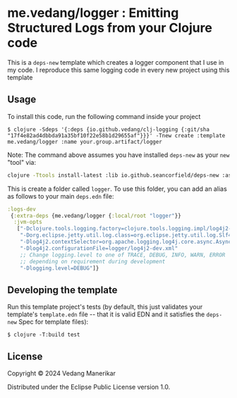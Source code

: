 # me.vedang/logger : Emitting Structured Logs from your Clojure code

This is a `deps-new` template which creates a logger component that I use in my code. I reproduce this same logging code in every new project using this template

## Usage

To install this code, run the following command inside your project

    $ clojure -Sdeps '{:deps {io.github.vedang/clj-logging {:git/sha "17f4e82ad4dbbda91a35bf10f22e58b1d29655af"}}}' -Tnew create :template me.vedang/logger :name your.group.artifact/logger

Note: The command above assumes you have installed `deps-new` as your `new` "tool" via:

```bash
clojure -Ttools install-latest :lib io.github.seancorfield/deps-new :as new
```

This is create a folder called `logger`. To use this folder, you can add an alias as follows to your main `deps.edn` file:

```clojure
:logs-dev
 {:extra-deps {me.vedang/logger {:local/root "logger"}}
  :jvm-opts
   ["-Dclojure.tools.logging.factory=clojure.tools.logging.impl/log4j2-factory"
    "-Dorg.eclipse.jetty.util.log.class=org.eclipse.jetty.util.log.Slf4jLog"
    "-Dlog4j2.contextSelector=org.apache.logging.log4j.core.async.AsyncLoggerContextSelector"
    "-Dlog4j2.configurationFile=logger/log4j2-dev.xml"
    ;; Change logging.level to one of TRACE, DEBUG, INFO, WARN, ERROR
    ;; depending on requirement during development
    "-Dlogging.level=DEBUG"]}
```

## Developing the template

Run this template project's tests (by default, this just validates your template's `template.edn`
file -- that it is valid EDN and it satisfies the `deps-new` Spec for template files):

    $ clojure -T:build test

## License

Copyright © 2024 Vedang Manerikar

Distributed under the Eclipse Public License version 1.0.
